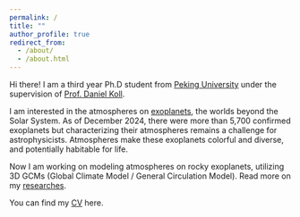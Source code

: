 ```yaml
---
permalink: /
title: ""
author_profile: true
redirect_from: 
  - /about/
  - /about.html
---
```


Hi there! I am a third year Ph.D student from [Peking University](https://www.pku.edu.cn/) under the supervision of [Prof. Daniel Koll](https://danielkoll.github.io/).

I am interested in the atmospheres on [exoplanets](https://en.wikipedia.org/wiki/Exoplanet), the worlds beyond the Solar System. As of December 2024, there were more than 5,700 confirmed exoplanets but characterizing their atmospheres remains a challenge for astrophysicists. Atmospheres make these exoplanets colorful and diverse, and potentially habitable for life.

Now I am working on modeling atmospheres on rocky exoplanets, utilizing 3D GCMs (Global Climate Model / General Circulation Model). Read more on my [researches](https://ruizhizhan.github.io/researches/).

You can find my [CV](https://ruizhizhan.github.io/files/cv_11_2024.pdf) here.
